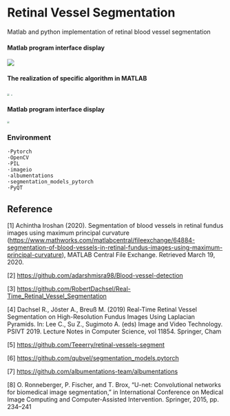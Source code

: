 # Retinal Vessel Segmentation
  Matlab and python implementation of retinal blood vessel segmentation

#### Matlab program interface display

![]( https://github.com/KenyonZhao233/Projects-of-digital-image-processing-course/blob/master/example/r1.jpg?raw=true )

#### The realization of specific algorithm in MATLAB

<img src="https://github.com/KenyonZhao233/Projects-of-digital-image-processing-course/blob/master/example/r2.jpg?raw=true" style="zoom:33%;" />

<img src="https://github.com/KenyonZhao233/Projects-of-digital-image-processing-course/blob/master/example/r3.jpg?raw=true" style="zoom:20%;" />

#### Matlab program interface display

<img src="https://github.com/KenyonZhao233/Projects-of-digital-image-processing-course/blob/master/example/r4.jpg?raw=true" style="zoom: 33%;" />



### Environment

```
·Pytorch
·OpenCV
·PIL
·imageio
·albumentations
·segmentation_models_pytorch
·PyQT
```



## Reference

[1] Achintha Iroshan (2020). Segmentation of blood vessels in retinal fundus images using maximum principal curvature (https://www.mathworks.com/matlabcentral/fileexchange/64884-segmentation-of-blood-vessels-in-retinal-fundus-images-using-maximum-principal-curvature), MATLAB Central File Exchange. Retrieved March 19, 2020. 

[2] https://github.com/adarshmisra98/Blood-vessel-detection

[3] https://github.com/RobertDachsel/Real-Time_Retinal_Vessel_Segmentation

[4] Dachsel R., Jöster A., Breuß M. (2019) Real-Time Retinal Vessel Segmentation on High-Resolution Fundus Images Using Laplacian Pyramids. In: Lee C., Su Z., Sugimoto A. (eds) Image and Video Technology. PSIVT 2019. Lecture Notes in Computer Science, vol 11854. Springer, Cham

[5] https://github.com/Teeerry/retinal-vessels-segment

[6] https://github.com/qubvel/segmentation_models.pytorch

[7] https://github.com/albumentations-team/albumentations

[8] O. Ronneberger, P. Fischer, and T. Brox, “U-net: Convolutional networks for biomedical image segmentation,” in International Conference on Medical Image Computing and Computer-Assisted Intervention. Springer, 2015, pp. 234–241  